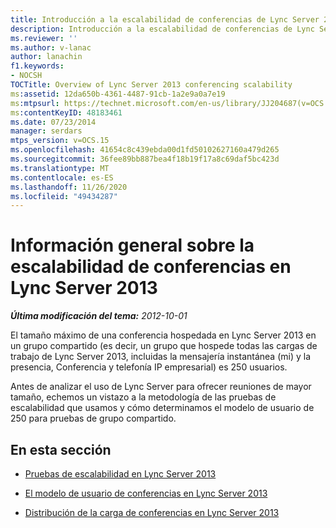 ```yaml
---
title: Introducción a la escalabilidad de conferencias de Lync Server 2013
description: Introducción a la escalabilidad de conferencias de Lync Server 2013.
ms.reviewer: ''
ms.author: v-lanac
author: lanachin
f1.keywords:
- NOCSH
TOCTitle: Overview of Lync Server 2013 conferencing scalability
ms:assetid: 12da650b-4361-4487-91cb-1a2e9a0a7e19
ms:mtpsurl: https://technet.microsoft.com/en-us/library/JJ204687(v=OCS.15)
ms:contentKeyID: 48183461
ms.date: 07/23/2014
manager: serdars
mtps_version: v=OCS.15
ms.openlocfilehash: 41654c8c439ebda00d1fd50102627160a479d265
ms.sourcegitcommit: 36fee89bb887bea4f18b19f17a8c69daf5bc423d
ms.translationtype: MT
ms.contentlocale: es-ES
ms.lasthandoff: 11/26/2020
ms.locfileid: "49434287"
---
```

# <a name="overview-of-conferencing-scalability-in-lync-server-2013"></a>Información general sobre la escalabilidad de conferencias en Lync Server 2013

<div data-xmlns="http://www.w3.org/1999/xhtml">

<div class="topic" data-xmlns="http://www.w3.org/1999/xhtml" data-msxsl="urn:schemas-microsoft-com:xslt" data-cs="https://msdn.microsoft.com/">

<div data-asp="https://msdn2.microsoft.com/asp">



</div>

<div id="mainSection">

<div id="mainBody">

<span> </span>

_**Última modificación del tema:** 2012-10-01_

El tamaño máximo de una conferencia hospedada en Lync Server 2013 en un grupo compartido (es decir, un grupo que hospede todas las cargas de trabajo de Lync Server 2013, incluidas la mensajería instantánea (mi) y la presencia, Conferencia y telefonía IP empresarial) es 250 usuarios.

Antes de analizar el uso de Lync Server para ofrecer reuniones de mayor tamaño, echemos un vistazo a la metodología de las pruebas de escalabilidad que usamos y cómo determinamos el modelo de usuario de 250 para pruebas de grupo compartido.

<div>

## <a name="in-this-section"></a>En esta sección

  - [Pruebas de escalabilidad en Lync Server 2013](lync-server-2013-scalability-testing.md)

  - [El modelo de usuario de conferencias en Lync Server 2013](lync-server-2013-conferencing-user-model.md)

  - [Distribución de la carga de conferencias en Lync Server 2013](lync-server-2013-conferencing-load-distribution.md)

</div>

</div>

<span> </span>

</div>

</div>

</div>

